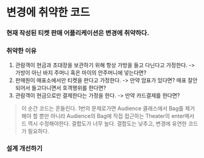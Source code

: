 # 변경에 취약한 코드

### 현재 작성된 티켓 판매 어플리케이션은 변경에 취약하다.

### 취약한 이유
1. 관람객이 현금과 초대장을 보관하기 위해 항상 가방을 들고 다닌다고 가정한다. -> 가방이 아닌 바지 주머니 혹은 마이의 안주머니에 넣는다면?
2. 판매원이 매표소에서만 티켓을 판다고 가정한다. -> 만약 암표가 있다면? 매표 잘안되어서 들고다니면서 호객행위를 한다면?
3. 관람객이 현금으로만 결제한다는 가정을 한다. -> 만약 카드결제를 한다면?
> 이 순간 코드는 흔들린다.
> 1번의 문제로가면 Audience 클래스에서 Bag를 제거해야 할 뿐만 아니라 Audience의 Bag에 직접 접근하는 Theater의 enter메서드 역시 수정해야한다. 결합도가 너무 높다.
> 결합도는 낮추고, 변경에 유연한 코드가 필요하다.

### 설계 개선하기

